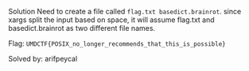 Solution
Need to create a file called `flag.txt basedict.brainrot`.  since xargs split the input based on space, it will assume flag.txt and basedict.brainrot as two different file names. 

Flag: `UMDCTF{POSIX_no_longer_recommends_that_this_is_possible}`



Solved by: arifpeycal
